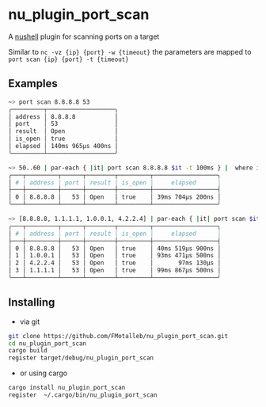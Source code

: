 # nu_plugin_port_scan

A [nushell](https://www.nushell.sh/) plugin for scanning ports on a target

Similar to `nc -vz {ip} {port} -w {timeout}` the parameters are mapped to `port scan {ip} {port} -t {timeout}`

## Examples

```bash
~> port scan 8.8.8.8 53
╭─────────┬───────────────────╮
│ address │ 8.8.8.8           │
│ port    │ 53                │
│ result  │ Open              │
│ is_open │ true              │
│ elapsed │ 140ms 965µs 400ns │
╰─────────┴───────────────────╯
```

```bash
~> 50..60 | par-each { |it| port scan 8.8.8.8 $it -t 100ms } |  where is_open | collect { $in }
╭───┬─────────┬──────┬────────┬─────────┬──────────────────╮
│ # │ address │ port │ result │ is_open │     elapsed      │
├───┼─────────┼──────┼────────┼─────────┼──────────────────┤
│ 0 │ 8.8.8.8 │   53 │ Open   │ true    │ 39ms 704µs 200ns │
╰───┴─────────┴──────┴────────┴─────────┴──────────────────╯
```

```bash
~> [8.8.8.8, 1.1.1.1, 1.0.0.1, 4.2.2.4] | par-each { |it| port scan $it 53 -t 1sec } |  where is_open | collect { $in } | sort-by elapsed
╭───┬─────────┬──────┬────────┬─────────┬──────────────────╮
│ # │ address │ port │ result │ is_open │     elapsed      │
├───┼─────────┼──────┼────────┼─────────┼──────────────────┤
│ 0 │ 8.8.8.8 │   53 │ Open   │ true    │ 40ms 519µs 900ns │
│ 1 │ 1.0.0.1 │   53 │ Open   │ true    │ 93ms 471µs 500ns │
│ 2 │ 4.2.2.4 │   53 │ Open   │ true    │       97ms 130µs │
│ 3 │ 1.1.1.1 │   53 │ Open   │ true    │ 99ms 867µs 500ns │
╰───┴─────────┴──────┴────────┴─────────┴──────────────────╯
```

## Installing

* via git

```bash
git clone https://github.com/FMotalleb/nu_plugin_port_scan.git
cd nu_plugin_port_scan
cargo build
register target/debug/nu_plugin_port_scan
```

* or using cargo

```bash
cargo install nu_plugin_port_scan
register  ~/.cargo/bin/nu_plugin_port_scan
```
